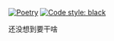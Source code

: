 [![Poetry](https://img.shields.io/endpoint?url=https://python-poetry.org/badge/v0.json)](https://python-poetry.org/)
[![Code style: black](https://img.shields.io/badge/code%20style-black-000000.svg)](https://github.com/psf/black)

还没想到要干啥
